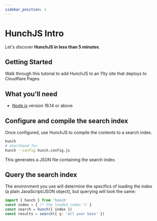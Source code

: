 ```yaml
---
sidebar_position: 1
---
```


# HunchJS Intro

Let's discover **HunchJS in less than 5 minutes**.

## Getting Started

Walk through this tutorial to add HunchJS to an 11ty site that deploys to Cloudflare Pages.

## What you'll need

- [Node.js](https://nodejs.org/en/download/) version 16.14 or above

## Configure and compile the search index

Once configured, use HunchJS to compile the contents to a search index.

```bash
hunch
# shorthand for
hunch --config hunch.config.js
```

This generates a JSON file containing the search index.

## Query the search index

The environment you use will determine the specifics of loading the index (a plain JavaScript/JSON object), but querying will look the same:

```js
import { hunch } from 'hunch'
const index = { /* the loaded index */ }
const search = hunch({ index })
const results = search({ q: 'all your base' })
```
